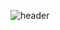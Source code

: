 ![header](https://capsule-render.vercel.app/api?type=venom&height=300&color=0:5512fb,100:a82da8&text=Hey%20there!%20I'm%20Benedetta&textBg=false&fontAlign=50&fontSize=21&descAlign=51&descAlignY=77)

<!--
**bene-vona/bene-vona** is a ✨ _special_ ✨ repository because its `README.md` (this file) appears on your GitHub profile.

Here are some ideas to get you started:

- 🔭 I’m currently working on ...
- 🌱 I’m currently learning ...
- 👯 I’m looking to collaborate on ...
- 🤔 I’m looking for help with ...
- 💬 Ask me about ...
- 📫 How to reach me: ...
- 😄 Pronouns: ...
- ⚡ Fun fact: ...
-->
